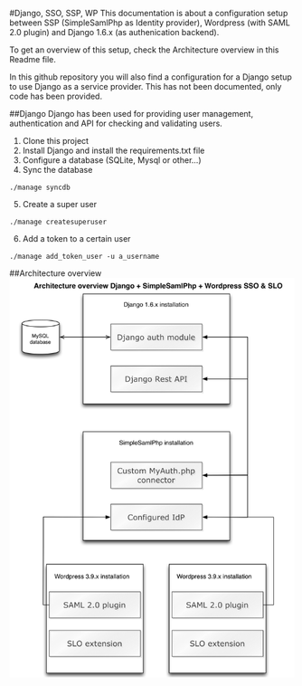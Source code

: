 #Django, SSO, SSP, WP
This documentation is about a configuration setup between SSP (SimpleSamlPhp as Identity provider), Wordpress (with SAML 2.0 plugin) and Django 1.6.x (as authenication backend).

To get an overview of this setup, check the Architecture overview in this Readme file.

In this github repository you will also find a configuration for a Django setup to use Django as a service provider. This has not been documented, only code has been provided.

##Django
Django has been used for providing user management, authentication and API for checking and validating users.

1. Clone this project
2. Install Django and install the requirements.txt file
3. Configure a database (SQLite, Mysql or other...)
4. Sync the database
```shell
./manage syncdb
```
5. Create a super user
```shell
./manage createsuperuser
```
6. Add a token to a certain user
```shell
./manage add_token_user -u a_username
```

##Architecture overview
![Architecture](/docs/architecture_ssp_django_wordpress.png)